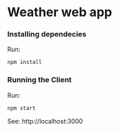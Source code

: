 # Weather web app

### Installing dependecies

Run:

    npm install

### Running the Client

Run:

    npm start

See: http://localhost:3000